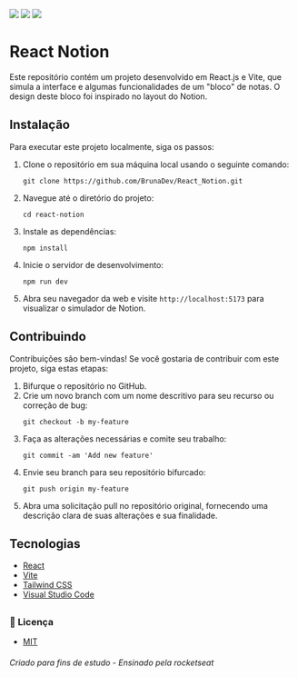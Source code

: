 <p>
  <img src="https://img.shields.io/static/v1?label=License&message=MIT&color=00bfff&style=plastic"/>
  
  <img src="https://img.shields.io/static/v1?label=LP&message=React&color=daa520&style=plastic"/>
  
  <img src="https://img.shields.io/static/v1?label=IDE&message=VsCode&color=9acd32&style=plastic"/>
</p>

# React Notion
Este repositório contém um projeto desenvolvido em React.js e Vite, que simula a interface e algumas funcionalidades de um "bloco" de notas. O design deste bloco foi inspirado no layout do Notion.

## Instalação

Para executar este projeto localmente, siga os passos:

1. Clone o repositório em sua máquina local usando o seguinte comando:
   ```shell
   git clone https://github.com/BrunaDev/React_Notion.git
   ```

2. Navegue até o diretório do projeto:
   ```shell
   cd react-notion
   ```

3. Instale as dependências:
   ```shell
   npm install
   ```

4. Inicie o servidor de desenvolvimento:
   ```shell
   npm run dev
   ```

5. Abra seu navegador da web e visite `http://localhost:5173` para visualizar o simulador de Notion.

## Contribuindo

Contribuições são bem-vindas! Se você gostaria de contribuir com este projeto, siga estas etapas:

1. Bifurque o repositório no GitHub.
2. Crie um novo branch com um nome descritivo para seu recurso ou correção de bug:
   ```shell
   git checkout -b my-feature
   ```
3. Faça as alterações necessárias e comite seu trabalho:
   ```shell
   git commit -am 'Add new feature'
   ```
4. Envie seu branch para seu repositório bifurcado:
   ```shell
   git push origin my-feature
   ```
5. Abra uma solicitação pull no repositório original, fornecendo uma descrição clara de suas alterações e sua finalidade.

## Tecnologias
- [React](https://react.dev/learn)
- [Vite](https://vitejs.dev/)
- [Tailwind CSS](https://tailwindcss.com/)
- [Visual Studio Code](https://code.visualstudio.com)

##

### :small_blue_diamond: Licença
- [MIT](https://github.com/BrunaDev/React_Notion/blob/main/LICENSE)


###### Criado para fins de estudo - Ensinado pela rocketseat
